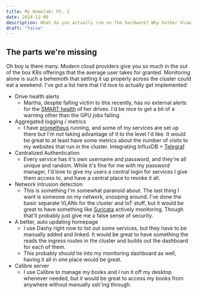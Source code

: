 ```yaml
---
title: My Homelab! Pt. 2
date: 2024-12-09
description: What do you actually run on the hardware? Why bother blowing through those watts?
draft: "false"
---
```

## The parts we're missing
Oh boy is there many. Modern cloud providers give you so much in the out of the box K8s offerings that the average user takes for granted. Monitoring alone is such a behemoth that setting it up properly across the cluster could eat a weekend. I've got a list here that I'd love to actually get implemented:
- Drive health alerts
	- Martha, despite falling victim to this recently, has no external alerts for the [SMART health](https://en.wikipedia.org/wiki/Self-Monitoring%2C_Analysis_and_Reporting_Technology) of her drives. I'd be nice to get a bit of a warning other than the GPU jobs failing.
- Aggregated logging / metrics
	- I have [prometheus](https://prometheus.io/) running, and some of my services are set up there but I'm not taking advantage of it to the level I'd like. It would be great to at least have some metrics about the number of visits to my websites that run in the cluster. Integrating InfluxDB + [Telegraf](https://github.com/influxdata/telegraf)
- Centralized Authentication
	- Every service has it's own username and password, and they're all unique and random. While it's fine for me with my password manager, I'd love to give my users a central login for services I give them access to, and have a central place to revoke it all.
- Network intrusion detection
	- This is something I'm somewhat paranoid about. The last thing I want is someone on my network, snooping around. I've done the basic separate VLANs for the cluster and IoT stuff, but it would be great to have something like [Suricata](https://github.com/OISF/suricata?tab=readme-ov-file) actively monitoring. Though that'll probably just give me a false sense of security.
- A better, auto updating homepage
	- I use Dashy right now to list out some services, but they have to be manually added and linked. It would be great to have something the reads the ingress routes in the cluster and builds out the dashboard for each of them. 
	- This probably should tie into my monitoring dashboard as well, having it all in one place would be great.
- Calibre server
	- I use Calibre to manage my books and I run it off my desktop whenever needed, but it would be great to access my books from anywhere without manually ssh'ing through.
